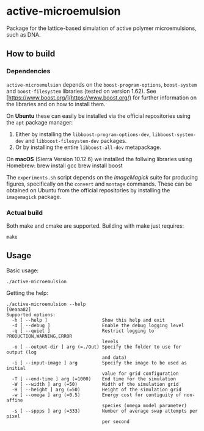 # active-microemulsion
Package for the lattice-based simulation of active polymer microemulsions, such as DNA.

## How to build
### Dependencies
`active-microemulsion` depends on the `boost-program-options`, `boost-system` and `boost-filesystem` libraries (tested on version 1.62). See [https://www.boost.org/](https://www.boost.org/) for further information on the libraries and on how to install them.

On **Ubuntu** these can easily be installed via the official repositories using the `apt` package manager:
1. Either by installing the `libboost-program-options-dev`, `libboost-system-dev` and `libboost-filesystem-dev` packages.
2. Or by installing the entire `libboost-all-dev` metapackage.

On **macOS** (Sierra Version 10.12.6) we installed the follwing libraries using Homebrew:
brew install gcc
brew install boost

The `experiments.sh` script depends on the *ImageMagick* suite for producing figures, specifically on the `convert` and `montage` commands.
These can be obtained on Ubuntu from the official repositories by installing the `imagemagick` package.

### Actual build
Both make and cmake are supported. Building with make just requires:  
```
make
```

## Usage
Basic usage:
```
./active-microemulsion
```
Getting the help:
```
./active-microemulsion --help                                                   [0eaaa82]
Supported options:
  -h [ --help ]                    Show this help and exit
  -d [ --debug ]                   Enable the debug logging level
  -q [ --quiet ]                   Restrict logging to PRODUCTION,WARNING,ERROR
                                   levels
  -o [ --output-dir ] arg (=./Out) Specify the folder to use for output (log 
                                   and data)
  -i [ --input-image ] arg         Specify the image to be used as initial 
                                   value for grid configuration
  -T [ --end-time ] arg (=1000)    End time for the simulation
  -W [ --width ] arg (=50)         Width of the simulation grid
  -H [ --height ] arg (=50)        Height of the simulation grid
  -w [ --omega ] arg (=0.5)        Energy cost for contiguity of non-affine 
                                   species (omega model parameter)
  -s [ --sppps ] arg (=333)        Number of average swap attempts per pixel 
                                   per second
```
